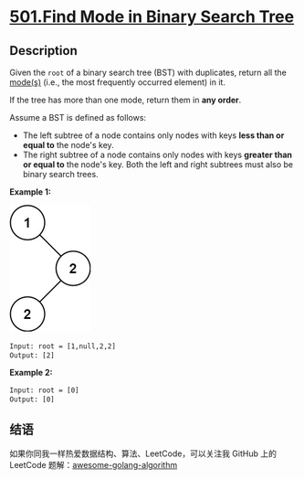 # [501.Find Mode in Binary Search Tree][title]

## Description
Given the `root` of a binary search tree (BST) with duplicates, return all the [mode(s)](https://en.wikipedia.org/wiki/Mode_(statistics)) (i.e., the most frequently occurred element) in it.

If the tree has more than one mode, return them in **any order**.

Assume a BST is defined as follows:

- The left subtree of a node contains only nodes with keys **less than or equal to** the node's key.
- The right subtree of a node contains only nodes with keys **greater than or equal to** the node's key.
Both the left and right subtrees must also be binary search trees.

**Example 1:**  

![example1](./mode-tree.jpeg)

```
Input: root = [1,null,2,2]
Output: [2]
```

**Example 2:**

```
Input: root = [0]
Output: [0]
```

## 结语

如果你同我一样热爱数据结构、算法、LeetCode，可以关注我 GitHub 上的 LeetCode 题解：[awesome-golang-algorithm][me]

[title]: https://leetcode.com/problems/find-mode-in-binary-search-tree/
[me]: https://github.com/kylesliu/awesome-golang-algorithm
